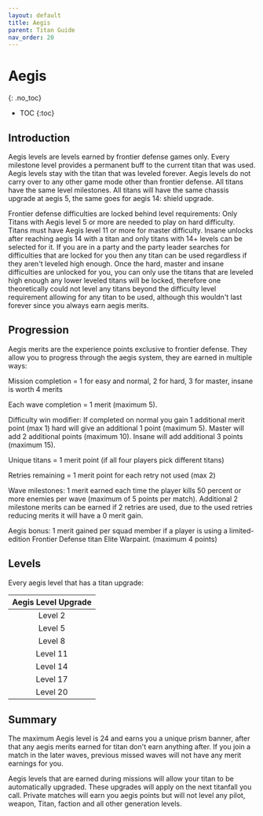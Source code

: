 ```yaml
---
layout: default
title: Aegis
parent: Titan Guide
nav_order: 20
---
```


# Aegis
{: .no_toc}

- TOC
{:toc}

## Introduction

Aegis levels are levels earned by frontier defense games only. Every milestone level provides a permanent buff to the current titan that was used. Aegis levels stay with the titan that was leveled forever. Aegis levels do not carry over to any other game mode other than frontier defense. All titans have the same level milestones. All titans will have the same chassis upgrade at aegis 5, the same goes for aegis 14: shield upgrade.

Frontier defense difficulties are locked behind level requirements: Only Titans with Aegis level 5 or more are needed to play on hard difficulty. Titans must have Aegis level 11 or more for master difficulty. Insane unlocks after reaching aegis 14 with a titan and only titans with 14+ levels can be selected for it. If you are in a party and the party leader searches for difficulties that are locked for you then any titan can be used regardless if they aren't leveled high enough. Once the hard, master and insane difficulties are unlocked for you, you can only use the titans that are leveled high enough any lower leveled titans will be locked, therefore one theoretically could not level any titans beyond the difficulty level requirement allowing for any titan to be used, although this wouldn't last forever since you always earn aegis merits.

## Progression

Aegis merits are the experience points exclusive to frontier defense. They allow you to progress through the aegis system, they are earned in multiple ways:

Mission completion = 1 for easy and normal, 2 for hard, 3 for master, insane is worth 4 merits

Each wave completion = 1 merit (maximum 5).

Difficulty win modifier: If completed on normal you gain 1 additional merit point (max 1) hard will give an additional 1 point (maximum 5). Master will add 2 additional points (maximum 10). Insane will add additional 3 points (maximum 15).

Unique titans = 1 merit point (if all four players pick different titans)

Retries remaining = 1 merit point for each retry not used (max 2)

Wave milestones: 1 merit earned each time the player kills 50 percent or more enemies per wave (maximum of 5 points per match). Additional 2 milestone merits can be earned if 2 retries are used, due to the used retries reducing merits it will have a 0 merit gain.

Aegis bonus: 1 merit gained per squad member if a player is using a limited-edition Frontier Defense titan Elite Warpaint. (maximum 4 points)

## Levels

Every aegis level that has a titan upgrade:

| Aegis Level Upgrade |
| :---: |
| Level 2 |
| Level 5 |
| Level 8 |
| Level 11 |
| Level 14 |
| Level 17 |
| Level 20 |

## Summary

The maximum Aegis level is 24 and earns you a unique prism banner, after that any aegis merits earned for titan don't earn anything after. If you join a match in the later waves, previous missed waves will not have any merit earnings for you.

Aegis levels that are earned during missions will allow your titan to be automatically upgraded. These upgrades will apply on the next titanfall you call. Private matches will earn you aegis points but will not level any pilot, weapon, Titan, faction and all other generation levels.
